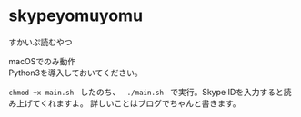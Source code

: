 # skypeyomuyomu
すかいぷ読むやつ

macOSでのみ動作  
Python3を導入しておいてください。  
  
`chmod +x main.sh`  
したのち、  
`./main.sh`  
で実行。Skype IDを入力すると読み上げてくれますよ。
詳しいことはブログでちゃんと書きます。 

